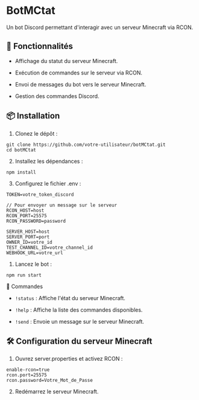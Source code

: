 # BotMCtat

Un bot Discord permettant d'interagir avec un serveur Minecraft via RCON.

## 🚀 Fonctionnalités

- Affichage du statut du serveur Minecraft.

- Exécution de commandes sur le serveur via RCON.

- Envoi de messages du bot vers le serveur Minecraft.

- Gestion des commandes Discord.

## 📦 Installation

1. Clonez le dépôt :

```
git clone https://github.com/votre-utilisateur/botMCtat.git
cd botMCtat
```

2. Installez les dépendances :
```
npm install
```

3. Configurez le fichier .env :

```
TOKEN=votre_token_discord

// Pour envoyer un message sur le serveur
RCON_HOST=host
RCON_PORT=25575
RCON_PASSWORD=password

SERVER_HOST=host
SERVER_PORT=port
OWNER_ID=votre_id
TEST_CHANNEL_ID=votre_channel_id
WEBHOOK_URL=votre_url
```

1. Lancez le bot :
```
npm run start
```

📜 Commandes

- `!status` : Affiche l'état du serveur Minecraft.

- `!help` : Affiche la liste des commandes disponibles.

- `!send` : Envoie un message sur le serveur Minecraft.

## 🛠️ Configuration du serveur Minecraft

1. Ouvrez server.properties et activez RCON :

```
enable-rcon=true
rcon.port=25575
rcon.password=Votre_Mot_de_Passe
```

2. Redémarrez le serveur Minecraft.

